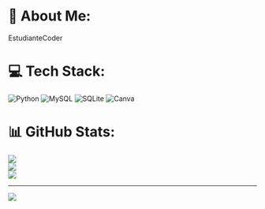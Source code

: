 # 💫 About Me:
EstudianteCoder


# 💻 Tech Stack:
![Python](https://img.shields.io/badge/python-3670A0?style=for-the-badge&logo=python&logoColor=ffdd54) ![MySQL](https://img.shields.io/badge/mysql-4479A1.svg?style=for-the-badge&logo=mysql&logoColor=white) ![SQLite](https://img.shields.io/badge/sqlite-%2307405e.svg?style=for-the-badge&logo=sqlite&logoColor=white) ![Canva](https://img.shields.io/badge/Canva-%2300C4CC.svg?style=for-the-badge&logo=Canva&logoColor=white)
# 📊 GitHub Stats:
![](https://github-readme-stats.vercel.app/api?username=reyesyinyer&theme=dark&hide_border=false&include_all_commits=false&count_private=false)<br/>
![](https://github-readme-streak-stats.herokuapp.com/?user=reyesyinyer&theme=dark&hide_border=false)<br/>
![](https://github-readme-stats.vercel.app/api/top-langs/?username=reyesyinyer&theme=dark&hide_border=false&include_all_commits=false&count_private=false&layout=compact)

---
[![](https://visitcount.itsvg.in/api?id=reyesyinyer&icon=0&color=0)](https://visitcount.itsvg.in)

<!-- Proudly created with GPRM ( https://gprm.itsvg.in ) -->
